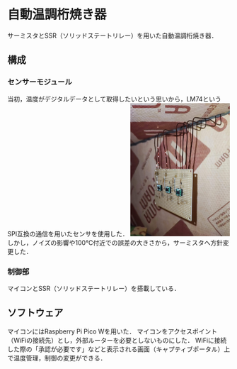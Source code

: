 # 自動温調桁焼き器
サーミスタとSSR（ソリッドステートリレー）を用いた自動温調桁焼き器．

## 構成
### センサーモジュール
当初，温度がデジタルデータとして取得したいという思いから，LM74というSPI互換の通信を用いたセンサを使用した．
<img src="Images/LM74を用いたセンサーモジュールの試作.jpg" height="300px">
しかし，ノイズの影響や100℃付近での誤差の大きさから，サーミスタへ方針変更した．

### 制御部
マイコンとSSR（ソリッドステートリレー）を搭載している．

## ソフトウェア
マイコンにはRaspberry Pi Pico Wを用いた．
マイコンをアクセスポイント（WiFiの接続先）とし，外部ルーターを必要としないものにした．
WiFiに接続した際の「承認が必要です」などと表示される画面（キャプティブポータル）上で温度管理，制御の変更ができる．

